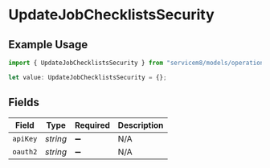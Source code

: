 # UpdateJobChecklistsSecurity

## Example Usage

```typescript
import { UpdateJobChecklistsSecurity } from "servicem8/models/operations";

let value: UpdateJobChecklistsSecurity = {};
```

## Fields

| Field              | Type               | Required           | Description        |
| ------------------ | ------------------ | ------------------ | ------------------ |
| `apiKey`           | *string*           | :heavy_minus_sign: | N/A                |
| `oauth2`           | *string*           | :heavy_minus_sign: | N/A                |